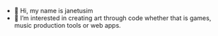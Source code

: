 - 👋 Hi, my name is janetusim
- 👀 I’m interested in creating art through code whether that is games, music production tools or web apps.

<!---
niko22225/niko22225 is a ✨ special ✨ repository because its `README.md` (this file) appears on your GitHub profile.
You can click the Preview link to take a look at your changes.
--->
